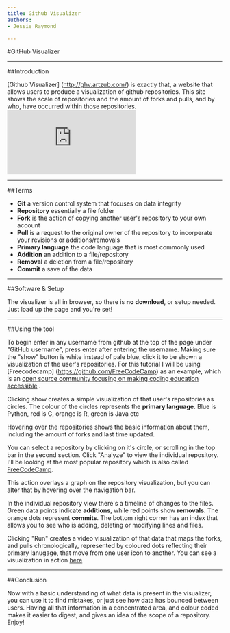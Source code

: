 ```yaml
---
title: Github Visualizer
authors:
- Jessie Raymond

---
```

#GitHub Visualizer
***
##Introduction

[Github Visualizer] (http://ghv.artzub.com/) is exactly that, a website that allows users to produce a visualization of github repositories. This site shows the scale of repositories and the amount of forks and pulls, and by who, have occurred within those repositories.
![](http://s17.photobucket.com/user/Dragon_Tamer13/media/1.jpg.html)
***
##Terms

- **Git** a version control system that focuses on data integrity 
- **Repository** essentially a file folder
- **Fork** is the action of copying another user's repository to your own account
- **Pull** is a request to the original owner of the repository to incorperate your revisions or additions/removals
- **Primary language** the code language that is most commonly used
- **Addition** an addition to a file/repository
- **Removal** a deletion from a file/repository
- **Commit** a save of the data

***
##Software & Setup

The visualizer is all in browser, so there is **no download**, or setup needed. Just load up the page and you're set!
***

##Using the tool

To begin enter in any username from github at the top of the page under "GitHub username", press enter after entering the username. Making sure the "show" button is white instead of pale blue, click it to be shown a visualization of the user's repositories. For this tutorial I will be using [Freecodecamp] (https://github.com/FreeCodeCamp) as an example, which is an [open source community focusing on making coding education accessible](http://www.freecodecamp.com/) . 

Clicking show creates a simple visualization of that user's repositories as circles. 
The colour of the circles represents the **primary language**. Blue is Python, red is C, orange is R, green is Java etc

Hovering over the repositories shows the basic information about them, including the amount of forks and last time updated. 

You can select a repository by clicking on it's circle, or scrolling in the top bar in the second section. Click "Analyze" to view the individual repository. I'll be looking at the most popular repository which is also called [FreeCodeCamp](https://github.com/FreeCodeCamp/FreeCodeCamp).

This action overlays a graph on the repository visualization, but you can alter that by hovering over the navigation bar. 

In the individual repository view there's a timeline of changes to the files. Green data points indicate **additions**, while red points show **removals**. 
The orange dots represent **commits**. 
The bottom right corner has an index that allows you to see who is adding, deleting or modifying lines and files.

Clicking "Run" creates a video visualization of that data that maps the forks, and pulls chronologically, represented by coloured dots reflecting their primary lanugage, that move from one user icon to another. You can see a visualization in action [here](https://www.youtube.com/watch?v=9PFmqaptheo) 
***
##Conclusion

Now with a basic understanding of what data is present in the visualizer, you can use it to find mistakes, or just see how data has bounced between users. 
Having all that information in a concentrated area, and colour coded makes it easier to digest, and gives an idea of the scope of a repository. 
Enjoy!

